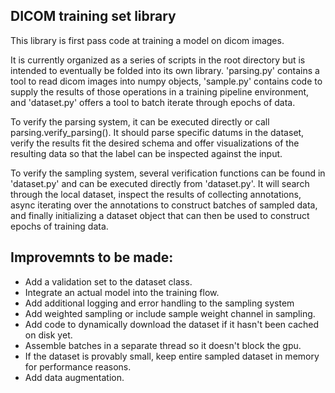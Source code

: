 DICOM training set library
-

This library is first pass code at training a model on dicom images.

It is currently organized as a series of scripts in the root directory but is intended to eventually be folded into its
own library. 'parsing.py' contains a tool to read dicom images into numpy objects, 'sample.py' contains code to supply
the results of those operations in a training pipeline environment, and 'dataset.py' offers a tool to batch iterate
through epochs of data.

To verify the parsing system, it can be executed directly or call parsing.verify_parsing(). It should parse specific
datums in the dataset, verify the results fit the desired schema and offer visualizations of the resulting data so that
the label can be inspected against the input.

To verify the sampling system, several verification functions can be found in 'dataset.py' and can be executed directly
from 'dataset.py'. It will search through the local dataset, inspect the results of collecting annotations, async 
iterating over the annotations to construct batches of sampled data, and finally initializing a dataset object that can
then be used to construct epochs of training data.

Improvemnts to be made:
-
- Add a validation set to the dataset class.
- Integrate an actual model into the training flow.
- Add additional logging and error handling to the sampling system
- Add weighted sampling or include sample weight channel in sampling.
- Add code to dynamically download the dataset if it hasn't been cached on disk yet.
- Assemble batches in a separate thread so it doesn't block the gpu.
- If the dataset is provably small, keep entire sampled dataset in memory for performance reasons.
- Add data augmentation.
